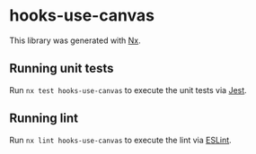 # hooks-use-canvas

This library was generated with [Nx](https://nx.dev).

## Running unit tests

Run `nx test hooks-use-canvas` to execute the unit tests via [Jest](https://jestjs.io).

## Running lint

Run `nx lint hooks-use-canvas` to execute the lint via [ESLint](https://eslint.org/).
